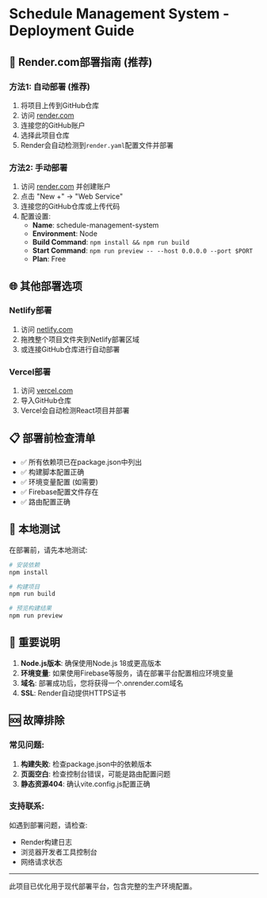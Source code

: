 # Schedule Management System - Deployment Guide

## 🚀 Render.com部署指南 (推荐)

### 方法1: 自动部署 (推荐)
1. 将项目上传到GitHub仓库
2. 访问 [render.com](https://render.com)
3. 连接您的GitHub账户
4. 选择此项目仓库
5. Render会自动检测到`render.yaml`配置文件并部署

### 方法2: 手动部署
1. 访问 [render.com](https://render.com) 并创建账户
2. 点击 "New +" -> "Web Service"
3. 连接您的GitHub仓库或上传代码
4. 配置设置:
   - **Name**: schedule-management-system
   - **Environment**: Node
   - **Build Command**: `npm install && npm run build`
   - **Start Command**: `npm run preview -- --host 0.0.0.0 --port $PORT`
   - **Plan**: Free

## 🌐 其他部署选项

### Netlify部署
1. 访问 [netlify.com](https://netlify.com)
2. 拖拽整个项目文件夹到Netlify部署区域
3. 或连接GitHub仓库进行自动部署

### Vercel部署
1. 访问 [vercel.com](https://vercel.com)
2. 导入GitHub仓库
3. Vercel会自动检测React项目并部署

## 📋 部署前检查清单

- ✅ 所有依赖项已在package.json中列出
- ✅ 构建脚本配置正确
- ✅ 环境变量配置 (如需要)
- ✅ Firebase配置文件存在
- ✅ 路由配置正确

## 🔧 本地测试

在部署前，请先本地测试:

```bash
# 安装依赖
npm install

# 构建项目
npm run build

# 预览构建结果
npm run preview
```

## 📝 重要说明

1. **Node.js版本**: 确保使用Node.js 18或更高版本
2. **环境变量**: 如果使用Firebase等服务，请在部署平台配置相应环境变量
3. **域名**: 部署成功后，您将获得一个.onrender.com域名
4. **SSL**: Render自动提供HTTPS证书

## 🆘 故障排除

### 常见问题:
1. **构建失败**: 检查package.json中的依赖版本
2. **页面空白**: 检查控制台错误，可能是路由配置问题
3. **静态资源404**: 确认vite.config.js配置正确

### 支持联系:
如遇到部署问题，请检查:
- Render构建日志
- 浏览器开发者工具控制台
- 网络请求状态

---

此项目已优化用于现代部署平台，包含完整的生产环境配置。